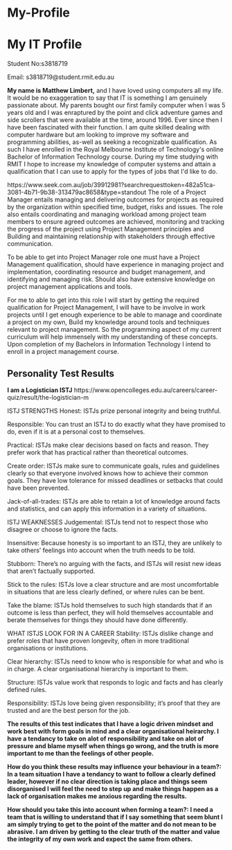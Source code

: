# My-Profile
<!DOCTYPE html>
<html>
<body>

<h1>My IT Profile</h1>
<p>Student No:s3818719<p/>
<p>Email: s3818719@student.rmit.edu.au
<p><b>My name is Matthew Limbert,</b> and I have loved using computers all my life. It would be no exaggeration to say that IT is something I am genuinely passionate about. My parents bought our first family computer when I was 5 years old and I was enraptured by the point and click adventure games and side scrollers that were available at the time, around 1996. Ever since then I have been fascinated with their function. I am quite skilled dealing with computer hardware but am looking to improve my software and programming abilities, as-well as seeking a recognizable qualification. As such I have enrolled in the Royal Melbourne Institute of Technology's online Bachelor of Information Technology course. During my time studying with RMIT I hope to increase my knowledge of computer systems and attain a qualification that I can use to apply for the types of jobs that I'd like to do.</p>
<p>https://www.seek.com.au/job/39912981?searchrequesttoken=482a51ca-3081-4b71-9b38-313479ac8658&type=standout
The role of a Project Manager entails managing and delivering outcomes for projects as required by the organization within specified time, budget, risks and issues. The role also entails coordinating and managing workload among project team members to ensure agreed outcomes are achieved, monitoring and tracking the progress of the project using Project Management principles and Building and maintaining relationship with stakeholders through effective communication.

To be able to get into Project Manager role one must have a Project Management qualification, should have experience in managing project and implementation, coordinating resource and budget management, and identifying and managing risk. Should also have extensive knowledge on project management applications and tools.

For me to able to get into this role I will start by getting the required qualification for Project Management,  I will have to be involve in work projects until I get enough experience to be able to manage and coordinate a project on my own, Build my knowledge around tools and techniques relevant to project management. 
 So the programming aspect of my current curriculum will help immensely with my understanding of these concepts. Upon completion of my Bachelors in Information Technology I intend to enroll in a project management course.</p>
<h2>Personality Test Results</h2>
<b>I am a Logistician ISTJ</b> 
https://www.opencolleges.edu.au/careers/career-quiz/result/the-logistician-m</p>
<p>ISTJ STRENGTHS
Honest: ISTJs prize personal integrity and being truthful.

Responsible: You can trust an ISTJ to do exactly what they have promised to do, even if it is at a personal cost to themselves.

Practical: ISTJs make clear decisions based on facts and reason. They prefer work that has practical rather than theoretical outcomes.

Create order: ISTJs make sure to communicate goals, rules and guidelines clearly so that everyone involved knows how to achieve their common goals. They have low tolerance for missed deadlines or setbacks that could have been prevented.

Jack-of-all-trades: ISTJs are able to retain a lot of knowledge around facts and statistics, and can apply this information in a variety of situations.

ISTJ WEAKNESSES
Judgemental: ISTJs tend not to respect those who disagree or choose to ignore the facts.

Insensitive: Because honesty is so important to an ISTJ, they are unlikely to take others’ feelings into account when the truth needs to be told.

Stubborn: There’s no arguing with the facts, and ISTJs will resist new ideas that aren’t factually supported.

Stick to the rules: ISTJs love a clear structure and are most uncomfortable in situations that are less clearly defined, or where rules can be bent.

Take the blame: ISTJs hold themselves to such high standards that if an outcome is less than perfect, they will hold themselves accountable and berate themselves for things they should have done differently.

WHAT ISTJS LOOK FOR IN A CAREER
Stability: ISTJs dislike change and prefer roles that have proven longevity, often in more traditional organisations or institutions.

Clear hierarchy: ISTJs need to know who is responsible for what and who is in charge. A clear organisational hierarchy is important to them.

Structure: ISTJs value work that responds to logic and facts and has clearly defined rules.

Responsibility: ISTJs love being given responsibility; it’s proof that they are trusted and are the best person for the job.</p>

<p><b>The results of this test indicates that I have a logic driven mindset and work best with form goals in mind and a clear organisational heirarchy. I have a tendancy to take on alot of responsibility and take on alot of pressure and blame myself when things go wrong, and the truth is more important to me than the feelings of other people.</p>
  
<p><b>How do you think these results may influence your behaviour in a team?:</b> In a team situation I have a tendancy to want to follow a clearly defined leader, however if no clear direction is taking place and things seem disorganised I will feel the need to step up and make things happen as a lack of organisation makes me anxious regarding the results.</p>
<p><b>How should you take this into account when forming a team?:</b> I need a team that is willing to understand that if I say something that seem blunt I am simply trying to get to the point of the matter and do not mean to be abrasive. I am driven by getting to the clear truth of the matter and value the integrity of my own work and expect the same from others.</p> 



